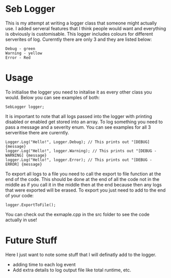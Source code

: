 # Seb Logger  
  
This is my attempt at writing a logger class that someone might actually use. I added serveral features that I think people would want and everything is obviously
is customisable. This logger includes colours for different serverites of log. Curerntly there are only 3 and they are listed below:  
  
```
Debug - green  
Warning - yellow  
Error - Red
```
  
# Usage  
  
To initialise the logger you need to initalise it as every other class you would. Below you can see examples of both:  
```
SebLogger logger;
```
  
It is important to note that all logs passed into the logger with printing disabled or enabled get stored into an array. To log something you need to pass a message and a severity enum. You can see examples for all 3 serveritise there are curerntly.  
```
Logger.Log("Hello!", Logger.Debug); // This prints out "[DEBUG] {message}
logger.Log("Hello!", logger.Warning); // This prints out "[DEBUG - WARNING] {message}
logger.Log("Hello!", logger.Error); // This prints out "[DEBUG - ERROR] {message}
```  

To export all logs to a file you need to call the export to file function at the end of the code. This should be done at the end of all the code not in the middle as if you call it in the middle then at the end because then any logs that were exported will be erased. To export you just need to add to the end of your code: 
```
logger.ExportToFile();
```

You can check out the exmaple.cpp in the src folder to see the code actually in use!

# Future Stuff

Here I just want to note some stuff that I will definatly add to the logger.
- adding time to each log event
- Add extra details to log output file like total runtime, etc.
